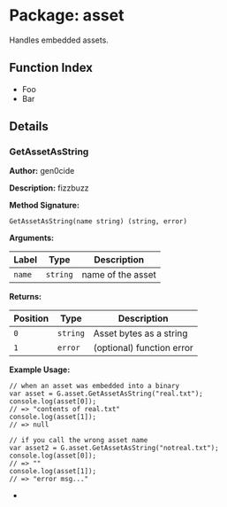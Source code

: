 # Package: asset

Handles embedded assets.

## Function Index

* Foo 
* Bar

## Details

### GetAssetAsString

**Author:** gen0cide

**Description:** fizzbuzz

**Method Signature:**

```
GetAssetAsString(name string) (string, error)
```

**Arguments:**

| Label   | Type         | Description                  |
|---------|--------------|------------------------------|
| `name`  | `string`     | name of the asset            |

**Returns:**

| Position | Type         | Description                  |
|----------|--------------|------------------------------|
| `0`      | `string`     | Asset bytes as a string      |
| `1`      | `error`      | (optional) function error    |

**Example Usage:**

```
// when an asset was embedded into a binary
var asset = G.asset.GetAssetAsString("real.txt");
console.log(asset[0]);
// => "contents of real.txt"
console.log(asset[1]);
// => null

// if you call the wrong asset name
var asset2 = G.asset.GetAssetAsString("notreal.txt");
console.log(asset[0]);
// => ""
console.log(asset[1]);
// => "error msg..."
```

-
